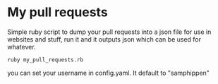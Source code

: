 # My pull requests
Simple ruby script to dump your pull requests into a json file for use in
websites and stuff, run it and it outputs json which can be used for
whatever.

    ruby my_pull_requests.rb

you can set your username in config.yaml. It default to "samphippen"

